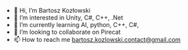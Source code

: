 - 👋 Hi, I’m Bartosz Kozłowski
- 👀 I’m interested in Unity, C#, C++, .Net 
- 🌱 I’m currently learning AI, python, C++, C#,
- 💞️ I’m looking to collaborate on Pirecat
- 📫 How to reach me bartosz.kozlowski.contact@gmail.com
